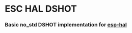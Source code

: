 # ESC HAL DSHOT
### Basic no_std DSHOT implementation for [esp-hal](https://github.com/esp-rs/esp-hal)
